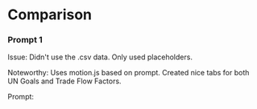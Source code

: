 # Comparison

### Prompt 1

Issue: Didn't use the .csv data. Only used placeholders.

Noteworthy: Uses motion.js based on prompt.  Created nice tabs for both UN Goals and Trade Flow Factors.

Prompt: 